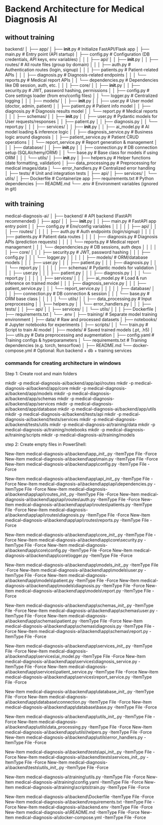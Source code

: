 # Backend Architecture for Medical Diagnosis AI

## without training

backend/
│
├── app/
│   ├── __init__.py                 # Initialize FastAPI/Flask app
│   ├── main.py                     # Entry point (API startup)
│   ├── config.py                   # Configuration (DB credentials, API keys, env variables)
│   │
│   ├── api/
│   │   ├── __init__.py
│   │   ├── routes/                 # All route files (group by domain)
│   │   │   ├── auth.py             # Authentication routes (login, signup)
│   │   │   ├── patients.py         # Patient-related APIs
│   │   │   ├── diagnosis.py        # Diagnosis-related endpoints
│   │   │   └── reports.py          # Medical report APIs
│   │   └── dependencies.py         # Dependencies like DB session, auth, etc.
│   │
│   ├── core/
│   │   ├── __init__.py
│   │   ├── security.py             # JWT, password hashing, permissions
│   │   ├── config.py               # Core settings loader (from env/config files)
│   │   └── logger.py               # Centralized logging
│   │
│   ├── models/
│   │   ├── __init__.py
│   │   ├── user.py                 # User model (doctor, admin, patient)
│   │   ├── patient.py              # Patient info model
│   │   ├── diagnosis.py            # Diagnosis results model
│   │   └── report.py               # Medical reports
│   │
│   ├── schemas/
│   │   ├── __init__.py
│   │   ├── user.py                 # Pydantic models for User requests/responses
│   │   ├── patient.py
│   │   ├── diagnosis.py
│   │   └── report.py
│   │
│   ├── services/
│   │   ├── __init__.py
│   │   ├── ai_model.py             # AI model loading & inference logic
│   │   ├── diagnosis_service.py   # Business logic around diagnosis
│   │   ├── patient_service.py     # Patient CRUD operations
│   │   └── report_service.py      # Report generation & management
│   │
│   ├── database/
│   │   ├── __init__.py
│   │   ├── connection.py           # DB connection setup (SQLAlchemy/ORM)
│   │   └── base.py                 # Base class for models if using ORM
│   │
│   └── utils/
│       ├── __init__.py
│       ├── helpers.py              # Helper functions (date formatting, validation)
│       ├── data_processing.py     # Preprocessing for medical images/data
│       └── error_handlers.py      # Centralized error handling
│
├── tests/                         # Unit and integration tests
│   ├── api/
│   ├── services/
│   └── utils/
│
├── Dockerfile                     # Containerize app
├── requirements.txt               # Python dependencies
├── README.md
└── .env                          # Environment variables (ignored in git)

## with training

medical-diagnosis-ai/
│
├── backend/                         # API backend (FastAPI recommended)
│   ├── app/
│   │   ├── __init__.py
│   │   ├── main.py                  # FastAPI app entry point
│   │   ├── config.py               # Env/config variables
│   │   │
│   │   ├── api/
│   │   │   ├── routes/
│   │   │   │   ├── auth.py          # Auth endpoints (login/signup)
│   │   │   │   ├── patients.py      # Patient data routes
│   │   │   │   ├── diagnosis.py     # Diagnosis APIs (prediction requests)
│   │   │   │   └── reports.py       # Medical report management
│   │   │   └── dependencies.py      # DB sessions, auth deps
│   │   │
│   │   ├── core/
│   │   │   ├── security.py          # JWT, password hashing
│   │   │   ├── config.py
│   │   │   └── logger.py
│   │   │
│   │   ├── models/                  # ORM/database models
│   │   │   ├── user.py
│   │   │   ├── patient.py
│   │   │   ├── diagnosis.py
│   │   │   └── report.py
│   │   │
│   │   ├── schemas/                 # Pydantic models for validation
│   │   │   ├── user.py
│   │   │   ├── patient.py
│   │   │   ├── diagnosis.py
│   │   │   └── report.py
│   │   │
│   │   ├── services/
│   │   │   ├── ai_model.py          # Load & run inference on trained model
│   │   │   ├── diagnosis_service.py
│   │   │   ├── patient_service.py
│   │   │   └── report_service.py
│   │   │
│   │   ├── database/
│   │   │   ├── connection.py        # DB connection & session
│   │   │   └── base.py              # ORM base class
│   │   │
│   │   └── utils/
│   │       ├── data_processing.py   # Input preprocessing
│   │       ├── helpers.py
│   │       └── error_handlers.py
│   │
│   ├── tests/
│   │   ├── api/
│   │   ├── services/
│   │   └── utils/
│   │
│   ├── Dockerfile
│   ├── requirements.txt
│   └── .env
│
├── training/                       # Separate model training environment
│   ├── data/                      # Raw and processed datasets
│   ├── notebooks/                 # Jupyter notebooks for experiments
│   ├── scripts/
│   │   └── train.py               # Script to train AI model
│   ├── models/                    # Saved trained models (.pt, .h5)
│   ├── utils.py                   # Data preprocessing and augmentation
│   ├── config.yaml                # Training configs & hyperparameters
│   └── requirements.txt           # Training dependencies (e.g. torch, tensorflow)
│
├── README.md
└── docker-compose.yml             # Optional: Run backend + db + training services


### commands for creating architecture in windows

Step 1: Create root and main folders

mkdir -p medical-diagnosis-ai/backend/app/api/routes
mkdir -p medical-diagnosis-ai/backend/app/core
mkdir -p medical-diagnosis-ai/backend/app/models
mkdir -p medical-diagnosis-ai/backend/app/schemas
mkdir -p medical-diagnosis-ai/backend/app/services
mkdir -p medical-diagnosis-ai/backend/app/database
mkdir -p medical-diagnosis-ai/backend/app/utils
mkdir -p medical-diagnosis-ai/backend/tests/api
mkdir -p medical-diagnosis-ai/backend/tests/services
mkdir -p medical-diagnosis-ai/backend/tests/utils
mkdir -p medical-diagnosis-ai/training/data
mkdir -p medical-diagnosis-ai/training/notebooks
mkdir -p medical-diagnosis-ai/training/scripts
mkdir -p medical-diagnosis-ai/training/models


step 2: Create empty files in PowerShell:


New-Item medical-diagnosis-ai\backend\app\__init__.py -ItemType File -Force
New-Item medical-diagnosis-ai\backend\app\main.py -ItemType File -Force
New-Item medical-diagnosis-ai\backend\app\config.py -ItemType File -Force

New-Item medical-diagnosis-ai\backend\app\api\__init__.py -ItemType File -Force
New-Item medical-diagnosis-ai\backend\app\api\dependencies.py -ItemType File -Force
New-Item medical-diagnosis-ai\backend\app\api\routes\__init__.py -ItemType File -Force
New-Item medical-diagnosis-ai\backend\app\api\routes\auth.py -ItemType File -Force
New-Item medical-diagnosis-ai\backend\app\api\routes\patients.py -ItemType File -Force
New-Item medical-diagnosis-ai\backend\app\api\routes\diagnosis.py -ItemType File -Force
New-Item medical-diagnosis-ai\backend\app\api\routes\reports.py -ItemType File -Force

New-Item medical-diagnosis-ai\backend\app\core\__init__.py -ItemType File -Force
New-Item medical-diagnosis-ai\backend\app\core\security.py -ItemType File -Force
New-Item medical-diagnosis-ai\backend\app\core\config.py -ItemType File -Force
New-Item medical-diagnosis-ai\backend\app\core\logger.py -ItemType File -Force

New-Item medical-diagnosis-ai\backend\app\models\__init__.py -ItemType File -Force
New-Item medical-diagnosis-ai\backend\app\models\user.py -ItemType File -Force
New-Item medical-diagnosis-ai\backend\app\models\patient.py -ItemType File -Force
New-Item medical-diagnosis-ai\backend\app\models\diagnosis.py -ItemType File -Force
New-Item medical-diagnosis-ai\backend\app\models\report.py -ItemType File -Force

New-Item medical-diagnosis-ai\backend\app\schemas\__init__.py -ItemType File -Force
New-Item medical-diagnosis-ai\backend\app\schemas\user.py -ItemType File -Force
New-Item medical-diagnosis-ai\backend\app\schemas\patient.py -ItemType File -Force
New-Item medical-diagnosis-ai\backend\app\schemas\diagnosis.py -ItemType File -Force
New-Item medical-diagnosis-ai\backend\app\schemas\report.py -ItemType File -Force

New-Item medical-diagnosis-ai\backend\app\services\__init__.py -ItemType File -Force
New-Item medical-diagnosis-ai\backend\app\services\ai_model.py -ItemType File -Force
New-Item medical-diagnosis-ai\backend\app\services\diagnosis_service.py -ItemType File -Force
New-Item medical-diagnosis-ai\backend\app\services\patient_service.py -ItemType File -Force
New-Item medical-diagnosis-ai\backend\app\services\report_service.py -ItemType File -Force

New-Item medical-diagnosis-ai\backend\app\database\__init__.py -ItemType File -Force
New-Item medical-diagnosis-ai\backend\app\database\connection.py -ItemType File -Force
New-Item medical-diagnosis-ai\backend\app\database\base.py -ItemType File -Force

New-Item medical-diagnosis-ai\backend\app\utils\__init__.py -ItemType File -Force
New-Item medical-diagnosis-ai\backend\app\utils\data_processing.py -ItemType File -Force
New-Item medical-diagnosis-ai\backend\app\utils\helpers.py -ItemType File -Force
New-Item medical-diagnosis-ai\backend\app\utils\error_handlers.py -ItemType File -Force

New-Item medical-diagnosis-ai\backend\tests\api\__init__.py -ItemType File -Force
New-Item medical-diagnosis-ai\backend\tests\services\__init__.py -ItemType File -Force
New-Item medical-diagnosis-ai\backend\tests\utils\__init__.py -ItemType File -Force

New-Item medical-diagnosis-ai\training\utils.py -ItemType File -Force
New-Item medical-diagnosis-ai\training\config.yaml -ItemType File -Force
New-Item medical-diagnosis-ai\training\scripts\train.py -ItemType File -Force

New-Item medical-diagnosis-ai\backend\Dockerfile -ItemType File -Force
New-Item medical-diagnosis-ai\backend\requirements.txt -ItemType File -Force
New-Item medical-diagnosis-ai\backend\.env -ItemType File -Force
New-Item medical-diagnosis-ai\README.md -ItemType File -Force
New-Item medical-diagnosis-ai\docker-compose.yml -ItemType File -Force
